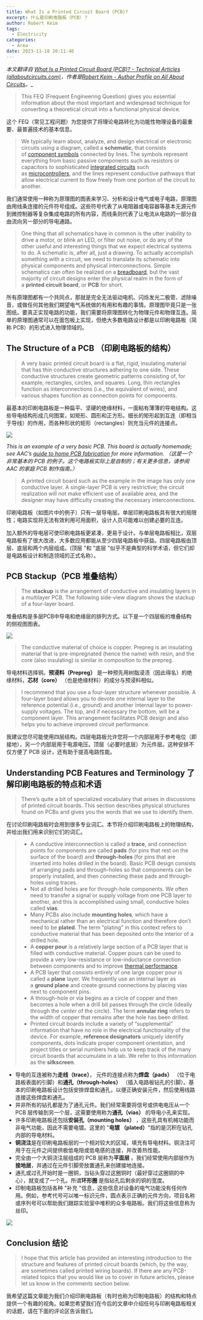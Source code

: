 ```yaml
---
title: What Is a Printed Circuit Board (PCB)?
excerpt: 什么是印刷电路板（PCB）？
author: Robert Keim
tags:
  - Electricity
categories:
  - Area
date: 2023-11-18 20:11:40 
---
```


_本文翻译自 [What Is a Printed Circuit Board (PCB)? - Technical Articles (allaboutcircuits.com)](https://www.allaboutcircuits.com/technical-articles/what-is-a-printed-circuit-board-pcb/)，作者是[Robert Keim - Author Profile on All About Circuits](https://www.allaboutcircuits.com/author/robert-keim)。__

> This FEQ (Frequent Engineering Question) gives you essential information about the most important and widespread technique for converting a theoretical circuit into a functional physical device.

这个 FEQ（常见工程问题）为您提供了将理论电路转化为功能性物理设备的最重要、最普遍技术的基本信息。

> We typically learn about, analyze, and design electrical or electronic circuits using a diagram, called a **schematic**, that consists of [component symbols](https://www.allaboutcircuits.com/technical-articles/schematic-symbols-electronic-components-passives-resistors-capacitors/) connected by lines. The symbols represent everything from basic passive components such as resistors or capacitors to sophisticated [integrated circuits](https://www.allaboutcircuits.com/video-tutorials/introduction-to-integrated-circuits/) such as [microcontrollers](https://www.allaboutcircuits.com/technical-articles/what-is-a-microcontroller-introduction-component-characteristics-component/), and the lines represent conductive pathways that allow electrical current to flow freely from one portion of the circuit to another.

我们通常使用一种称为原理图的图表来学习、分析和设计电气或电子电路，原理图由用线条连接的元件符号组成。这些符号代表了从电阻器或电容器等基本无源元件到微控制器等复杂集成电路的所有内容，而线条则代表了让电流从电路的一部分自由流向另一部分的导电通路。


> One thing that all schematics have in common is the utter inability to drive a motor, or blink an LED, or filter out noise, or do any of the other useful and interesting things that we expect electrical systems to do. A schematic is, after all, just a drawing. To actually accomplish something with a circuit, we need to translate its schematic into physical components and physical interconnections. Simple schematics can often be realized on a [breadboard](https://www.allaboutcircuits.com/textbook/direct-current/chpt-5/building-simple-resistor-circuits/), but the vast majority of circuit designs enter the physical realm in the form of a **printed circuit board**, or **PCB** for short.


所有原理图都有一个共同点，那就是完全无法驱动电机、闪烁发光二极管、滤除噪音，或做任何其他我们期望电气系统做的有用和有趣的事情。原理图毕竟只是一张图纸。要真正实现电路的功能，我们需要将原理图转化为物理元件和物理互连。简单的原理图通常可以在面包板上实现，但绝大多数电路设计都是以印刷电路板（简称 PCB）的形式进入物理领域的。



## The Structure of a PCB （印刷电路板的结构）


> A very basic printed circuit board is a flat, rigid, insulating material that has thin conductive structures adhering to one side. These conductive structures create geometric patterns consisting of, for example, rectangles, circles, and squares. Long, thin rectangles function as interconnections (i.e., the equivalent of wires), and various shapes function as connection points for components.


最基本的印刷电路板是一种扁平、坚硬的绝缘材料，一面粘有薄薄的导电结构。这些导电结构形成几何图案，如矩形、圆形和正方形。细长的矩形起到互连（即相当于导线）的作用，而各种形状的矩形（rectangles）则充当元件的连接点。



![](https://www.allaboutcircuits.com/uploads/articles/what-is-a-printed-circuit-board-pcb-rk-aac-image1.jpg)

_This is an example of a very basic PCB. This board is actually homemade; see AAC’s [guide to home PCB fabrication](https://www.allaboutcircuits.com/projects/home-pcb-fabrication/) for more information. （这是一个非常基本的 PCB 的例子。这个电路板实际上是自制的；有关更多信息，请参阅 AAC 的家庭 PCB 制作指南。）_ 


> A printed circuit board such as the example in the image has only one conductive layer. A single-layer PCB is very restrictive; the circuit realization will not make efficient use of available area, and the designer may have difficulty creating the necessary interconnections.


印刷电路板（如图片中的例子）只有一层导电层。单层印刷电路板具有很大的局限性；电路实现将无法有效利用可用面积，设计人员可能难以创建必要的互连。

加入额外的导电层可使印刷电路板更紧凑，更易于设计。与单层电路板相比，双层电路板有了很大改进，大多数应用都能从至少四层电路板中获益。四层电路板由顶层、底层和两个内层组成。(顶层 "和 "底层 "似乎不是典型的科学术语，但它们却是电路板设计和制造领域的正式名称）。

## PCB Stackup（PCB 堆叠结构）

> The **stackup** is the arrangement of conductive and insulating layers in a multilayer PCB. The following side-view diagram shows the stackup of a four-layer board.

堆叠结构是多层PCB中导电和绝缘层的排列方式。以下是一个四层板的堆叠结构的侧视图图表。

![](https://www.allaboutcircuits.com/uploads/articles/what-is-a-printed-circuit-board-pcb-rk-aac-image2.jpg)  


> The conductive material of choice is copper. Prepreg is an insulating material that is pre-impregnated (hence the name) with resin, and the core (also insulating) is similar in composition to the prepreg.  

导电材料选择铜。**预浸料（Prepreg）** 是一种预先用树脂浸渍（因此得名）的绝缘材料，**芯材（core）** （也是绝缘材料）的成分与预浸料相似。 


> I recommend that you use a four-layer structure whenever possible. A four-layer board allows you to devote one internal layer to the reference potential (i.e., ground) and another internal layer to power-supply voltages. The top, and if necessary the bottom, will be a component layer. This arrangement facilitates PCB design and also helps you to achieve improved circuit performance.

我建议您尽可能使用四层结构。四层电路板允许您将一个内部层用于参考电位（即接地），另一个内部层用于电源电压。顶层（必要时底层）为元件层。这种安排不仅方便了 PCB 设计，还有助于提高电路性能。



## Understanding PCB Features and Terminology 了解印刷电路板的特点和术语

> There’s quite a bit of specialized vocabulary that arises in discussions of printed circuit boards. This section describes physical structures found on PCBs and gives you the words that we use to identify them.

在讨论印刷电路板时会用到很多专业词汇。本节将介绍印刷电路板上的物理结构，并给出我们用来识别它们的词汇。

> - A conductive interconnection is called a **trace**, and connection points for components are called **pads** (for pins that rest on the surface of the board) and **through-holes** (for pins that are inserted into holes drilled in the board). Basic PCB design consists of arranging pads and through-holes so that components can be properly installed, and then connecting these pads and through-holes using traces.
> - Not all drilled holes are for through-hole components. We often need to transfer a signal or supply voltage from one PCB layer to another, and this is accomplished using small, conductive holes called **vias**.
> - Many PCBs also include **mounting holes**, which have a mechanical rather than an electrical function and therefore don’t need to be **plated**. The term “plating” in this context refers to conductive material that has been deposited onto the interior of a drilled hole.
> - A **copper pour** is a relatively large section of a PCB layer that is filled with conductive material. Copper pours can be used to provide a very low-resistance or low-inductance connection between components and to improve [thermal performance](https://www.allaboutcircuits.com/technical-articles/pcb-thermal-management-techniques/).
> - A PCB layer that consists entirely of one large copper pour is called a **plane** layer. We frequently use an internal layer as a **ground plane** and create ground connections by placing vias next to component pins.
> - A through-hole or via begins as a circle of copper and then becomes a hole when a drill bit passes through the circle (ideally through the _center_ of the circle). The term **annular ring** refers to the width of copper that remains after the hole has been drilled.
> - Printed circuit boards include a variety of “supplemental” information that have no role in the electrical functionality of the device. For example, **reference designators** uniquely identify components, dots indicate proper component orientation, and project titles or serial numbers help us to keep track of the many circuit boards that accumulate in a lab. We refer to this information as the **silkscreen**.

- 导电的互连被称为**走线（trace）**， 元件的连接点称为**焊盘（pads）** （位于电路板表面的引脚）和**通孔（through-holes）** （插入电路板钻孔的引脚）。基本的印刷电路板设计包括安排焊盘和通孔，以便正确安装元件，然后使用线路连接这些焊盘和通孔。
- 并非所有的钻孔都是为了通孔元件。我们经常需要将信号或供电电压从一个 PCB 层传输到另一个层，这需要使用称为**通孔（vias）** 的导电小孔来实现。
- 许多印刷电路板还包括**安装孔（mounting holes）** ，这些孔具有机械功能而非电气功能，因此不需要电镀。这里的 "**电镀 （plated）**"指的是沉积在钻孔内部的导电材料。
- **铜浇注**是在印刷电路板层的一个相对较大的区域，填充有导电材料。铜浇注可用于在元件之间提供极低电阻或低电感的连接，并改善热性能。
- 完全由一个大铜浇注层组成的 PCB 层称为**平面层** 。我们经常使用内部层作为**接地层**，并通过在元件引脚旁放置通孔来创建接地连接。
- 通孔或过孔开始时是一圈铜，当钻头穿过这圈铜时（最好穿过这圈铜的中心），就变成了一个孔。所谓**环形圈** 是指钻孔后剩余的铜的宽度。
- 印制电路板包括各种 "补充 "信息，这些信息对设备的电气功能没有任何作用。例如，参考代号可以唯一标识元件，圆点表示正确的元件方向，项目名称或序列号可以帮助我们跟踪实验室中堆积的众多电路板。我们将这些信息称为丝印。
  
![](https://www.allaboutcircuits.com/uploads/articles/what-is-a-printed-circuit-board-pcb-rk-aac-image3.jpg)



## Conclusion 结论

> I hope that this article has provided an interesting introduction to the structure and features of printed circuit boards (which, by the way, are sometimes called printed wiring boards). If there are any PCB-related topics that you would like us to cover in future articles, please let us know in the comments section below.

我希望这篇文章能为我们介绍印刷电路板（有时也称为印制电路板）的结构和特点提供一个有趣的视角。如果您希望我们在今后的文章中介绍任何与印刷电路板相关的话题，请在下面的评论区告诉我们。


